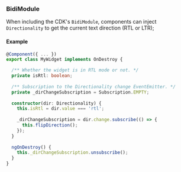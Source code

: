 ### BidiModule
 
When including the CDK's `BidiModule`, components can inject `Directionality` to get the current
text direction (RTL or LTR);

#### Example
```ts
@Component({ ... }) 
export class MyWidget implements OnDestroy {

  /** Whether the widget is in RTL mode or not. */
  private isRtl: boolean;
  
  /** Subscription to the Directionality change EventEmitter. */
  private _dirChangeSubscription = Subscription.EMPTY;  
  
  constructor(dir: Directionality) {
    this.isRtl = dir.value === 'rtl';
    
    _dirChangeSubscription = dir.change.subscribe(() => {
      this.flipDirection();
    });
  }
  
  ngOnDestroy() {
    this._dirChangeSubscription.unsubscribe();
  }
}  
```

